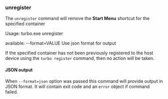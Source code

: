 ### unregister

The `unregister` command will remove the **Start Menu** shortcut for the specified container

Usage: turbo.exe unregister <options> <container>

<options> available:
      --format=VALUE         Use json format for output
	  
If the specified container has not been previously registered to the host device using the `turbo register` command, then no action will be taken. 

#### JSON output

When `--format=json` option was passed this command will provide output in JSON format. It will contain exit code and an `error` object if command failed.
